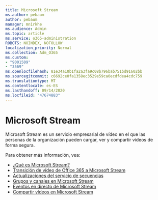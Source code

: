 ```yaml
---
title: Microsoft Stream
ms.author: pebaum
author: pebaum
manager: mnirkhe
ms.audience: Admin
ms.topic: article
ms.service: o365-administration
ROBOTS: NOINDEX, NOFOLLOW
localization_priority: Normal
ms.collection: Adm_O365
ms.custom:
- "9001509"
- "3569"
ms.openlocfilehash: 81e34a10b1fa2a3fa9c08b796bab751bd91602bb
ms.sourcegitcommit: c6692ce0fa1358ec3529e59ca0ecdfdea4cdc759
ms.translationtype: MT
ms.contentlocale: es-ES
ms.lasthandoff: 09/14/2020
ms.locfileid: "47674883"
---
```

# <a name="microsoft-stream"></a>Microsoft Stream

Microsoft Stream es un servicio empresarial de vídeo en el que las personas de la organización pueden cargar, ver y compartir vídeos de forma segura. 

Para obtener más información, vea:

- [¿Qué es Microsoft Stream?](https://docs.microsoft.com/stream/overview)
- [Transición de vídeo de Office 365 a Microsoft Stream](https://docs.microsoft.com/stream/migrate-from-office-365)
- [Actualizaciones del servicio de secuencias](https://techcommunity.microsoft.com/t5/microsoft-stream-service-updates/bd-p/StreamAnnouncements)
- [Grupos y canales en Microsoft Stream](https://docs.microsoft.com/stream/groups-channels-organization)
- [Eventos en directo de Microsoft Stream](https://docs.microsoft.com/stream/live-event-overview)
- [Compartir vídeos en Microsoft Stream](https://docs.microsoft.com/stream/portal-share-video)
